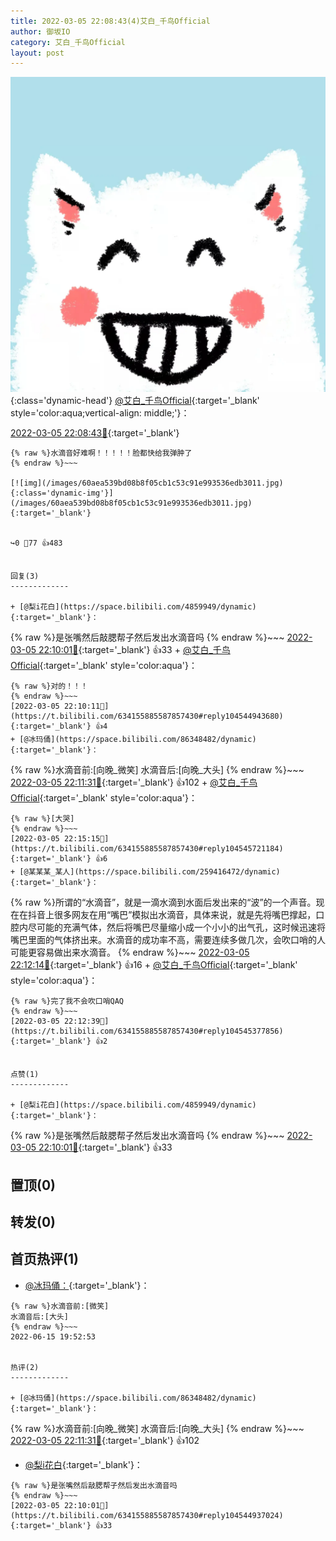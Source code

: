 ```yaml
---
title: 2022-03-05 22:08:43(4)艾白_千鸟Official
author: 御坂IO
category: 艾白_千鸟Official
layout: post
---
```


![img](/images/9ae8b9445fd0665cc014d9080156a45271be73c6.jpg){:class='dynamic-head'}
[@艾白_千鸟Official](https://space.bilibili.com/334537711/dynamic){:target='_blank' style='color:aqua;vertical-align: middle;'}：

[2022-03-05 22:08:43🔗](https://t.bilibili.com/634155885587857430){:target='_blank'}

~~~
{% raw %}水滴音好难啊！！！！！脸都快给我弹肿了
{% endraw %}~~~

[![img](/images/60aea539bd08b8f05cb1c53c91e993536edb3011.jpg){:class='dynamic-img'}](/images/60aea539bd08b8f05cb1c53c91e993536edb3011.jpg){:target='_blank'}


↪️0 💬77 👍483


回复(3)
-------------

+ [@梨i花白](https://space.bilibili.com/4859949/dynamic){:target='_blank'}：
~~~
{% raw %}是张嘴然后敲腮帮子然后发出水滴音吗
{% endraw %}~~~
[2022-03-05 22:10:01🔗](https://t.bilibili.com/634155885587857430#reply104544937024){:target='_blank'} 👍33
    + [@艾白_千鸟Official](https://space.bilibili.com/334537711/dynamic){:target='_blank' style='color:aqua'}：
~~~
{% raw %}对的！！！
{% endraw %}~~~
[2022-03-05 22:10:11🔗](https://t.bilibili.com/634155885587857430#reply104544943680){:target='_blank'} 👍4
+ [@冰玛俑](https://space.bilibili.com/86348482/dynamic){:target='_blank'}：
~~~
{% raw %}水滴音前:[向晚_微笑]
水滴音后:[向晚_大头]
{% endraw %}~~~
[2022-03-05 22:11:31🔗](https://t.bilibili.com/634155885587857430#reply104545160464){:target='_blank'} 👍102
    + [@艾白_千鸟Official](https://space.bilibili.com/334537711/dynamic){:target='_blank' style='color:aqua'}：
~~~
{% raw %}[大哭]
{% endraw %}~~~
[2022-03-05 22:15:15🔗](https://t.bilibili.com/634155885587857430#reply104545721184){:target='_blank'} 👍6
+ [@某某某_某人](https://space.bilibili.com/259416472/dynamic){:target='_blank'}：
~~~
{% raw %}所谓的“水滴音”，就是一滴水滴到水面后发出来的“波”的一个声音。现在在抖音上很多网友在用“嘴巴”模拟出水滴音，具体来说，就是先将嘴巴撑起，口腔内尽可能的充满气体，然后将嘴巴尽量缩小成一个小小的出气孔，这时候迅速将嘴巴里面的气体挤出来。水滴音的成功率不高，需要连续多做几次，会吹口哨的人可能更容易做出来水滴音。
{% endraw %}~~~
[2022-03-05 22:12:14🔗](https://t.bilibili.com/634155885587857430#reply104545277568){:target='_blank'} 👍16
    + [@艾白_千鸟Official](https://space.bilibili.com/334537711/dynamic){:target='_blank' style='color:aqua'}：
~~~
{% raw %}完了我不会吹口哨QAQ
{% endraw %}~~~
[2022-03-05 22:12:39🔗](https://t.bilibili.com/634155885587857430#reply104545377856){:target='_blank'} 👍2


点赞(1)
-------------

+ [@梨i花白](https://space.bilibili.com/4859949/dynamic){:target='_blank'}：
~~~
{% raw %}是张嘴然后敲腮帮子然后发出水滴音吗
{% endraw %}~~~
[2022-03-05 22:10:01🔗](https://t.bilibili.com/634155885587857430#reply104544937024){:target='_blank'} 👍33


置顶(0)
-------------



转发(0)
-------------



首页热评(1)
-------------

+ [@冰玛俑：](https://space.bilibili.com/86348482/dynamic){:target='_blank'}：
~~~
{% raw %}水滴音前:[微笑]
水滴音后:[大头]
{% endraw %}~~~
2022-06-15 19:52:53


热评(2)
-------------

+ [@冰玛俑](https://space.bilibili.com/86348482/dynamic){:target='_blank'}：
~~~
{% raw %}水滴音前:[向晚_微笑]
水滴音后:[向晚_大头]
{% endraw %}~~~
[2022-03-05 22:11:31🔗](https://t.bilibili.com/634155885587857430#reply104545160464){:target='_blank'} 👍102
+ [@梨i花白](https://space.bilibili.com/4859949/dynamic){:target='_blank'}：
~~~
{% raw %}是张嘴然后敲腮帮子然后发出水滴音吗
{% endraw %}~~~
[2022-03-05 22:10:01🔗](https://t.bilibili.com/634155885587857430#reply104544937024){:target='_blank'} 👍33


